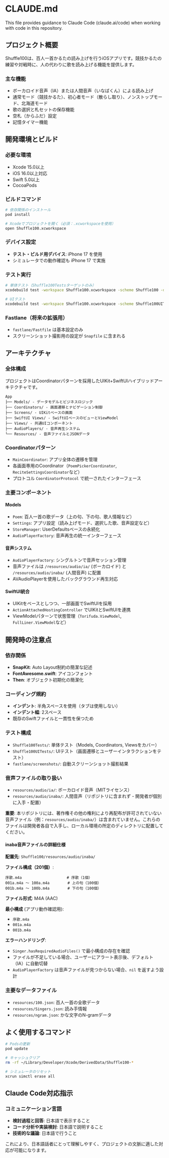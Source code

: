 # CLAUDE.md

This file provides guidance to Claude Code (claude.ai/code) when working with code in this repository.

## プロジェクト概要

Shuffle100は、百人一首かるたの読み上げを行うiOSアプリです。競技かるたの練習や対戦時に、人の代わりに歌を読み上げる機能を提供します。

### 主な機能
- ボーカロイド音声（IA）または人間音声（いなばくん）による読み上げ
- 通常モード（競技かるた）、初心者モード（散らし取り）、ノンストップモード、北海道モード
- 歌の選択と札セットの保存機能
- 空札（からふだ）設定
- 記憶タイマー機能

## 開発環境とビルド

### 必要な環境
- Xcode 15.0以上
- iOS 16.0以上対応
- Swift 5.0以上
- CocoaPods

### ビルドコマンド
```bash
# 依存関係のインストール
pod install

# Xcodeでプロジェクトを開く（必須：.xcworkspaceを使用）
open Shuffle100.xcworkspace
```

### デバイス設定
- **テスト・ビルド用デバイス**: iPhone 17 を使用
- シミュレータでの動作確認も iPhone 17 で実施

### テスト実行
```bash
# 単体テスト（Shuffle100Testsターゲットのみ）
xcodebuild test -workspace Shuffle100.xcworkspace -scheme Shuffle100 -destination 'platform=iOS Simulator,name=iPhone 17' -only-testing Shuffle100Tests

# UIテスト
xcodebuild test -workspace Shuffle100.xcworkspace -scheme Shuffle100UITests -destination 'platform=iOS Simulator,name=iPhone 17'
```

### Fastlane（将来の拡張用）
- `fastlane/Fastfile` は基本設定のみ
- スクリーンショット撮影用の設定が `Snapfile` に含まれる

## アーキテクチャ

### 全体構成
プロジェクトはCoordinatorパターンを採用したUIKit+SwiftUIハイブリッドアーキテクチャです。

```
App
├── Models/ - データモデルとビジネスロジック
├── Coordinators/ - 画面遷移とナビゲーション制御  
├── Screens/ - UIKitベースの画面
├── SwiftUI Views/ - SwiftUIベースのビューとViewModel
├── Views/ - 共通UIコンポーネント
├── AudioPlayers/ - 音声再生システム
└── Resources/ - 音声ファイルとJSONデータ
```

### Coordinatorパターン
- `MainCoordinator`: アプリ全体の遷移を管理
- 各画面専用のCoordinator（`PoemPickerCoordinator`, `ReciteSettingsCoordinator`など）
- プロトコル `CoordinatorProtocol` で統一されたインターフェース

### 主要コンポーネント

#### Models
- `Poem`: 百人一首の歌データ（上の句、下の句、歌人情報など）
- `Settings`: アプリ設定（読み上げモード、選択した歌、音声設定など）
- `StoreManager`: UserDefaultsベースの永続化
- `AudioPlayerFactory`: 音声再生の統一インターフェース

#### 音声システム
- `AudioPlayerFactory`: シングルトンで音声セッション管理
- 音声ファイルは `/resources/audio/ia/` (ボーカロイド) と `/resources/audio/inaba/` (人間音声) に配置
- AVAudioPlayerを使用したバックグラウンド再生対応

#### SwiftUI統合
- UIKitをベースとしつつ、一部画面でSwiftUIを採用
- `ActionAttachedHostingController` でUIKitとSwiftUIを連携
- ViewModelパターンで状態管理（`Torifuda.ViewModel`, `FullLiner.ViewModel`など）

## 開発時の注意点

### 依存関係
- **SnapKit**: Auto Layout制約の簡潔な記述
- **FontAwesome.swift**: アイコンフォント
- **Then**: オブジェクト初期化の簡潔化

### コーディング規約
- **インデント**: 半角スペースを使用（タブは使用しない）
- **インデント幅**: 2スペース
- 既存のSwiftファイルと一貫性を保つため

### テスト構成
- `Shuffle100Tests/`: 単体テスト（Models, Coordinators, Viewsをカバー）
- `Shuffle100UITests/`: UIテスト（画面遷移とユーザーインタラクションをテスト）
- `fastlane/screenshots/`: 自動スクリーンショット撮影結果

### 音声ファイルの取り扱い
- `resources/audio/ia/`: ボーカロイド音声（MITライセンス）
- `resources/audio/inaba/`: 人間音声（リポジトリに含まれず - 開発者が個別に入手・配置）

**重要**: 本リポジトリには、著作権その他の権利により再配布が許可されていない音声ファイル（例：`resources/audio/inaba/`）は含まれていません。これらのファイルは開発者各自で入手し、ローカル環境の所定のディレクトリに配置してください。

#### inaba音声ファイルの詳細仕様

**配置先**: `Shuffle100/resources/audio/inaba/`

**ファイル構成（201個）**:
```
序歌.m4a                    # 序歌（1個）
001a.m4a ～ 100a.m4a        # 上の句（100個）
001b.m4a ～ 100b.m4a        # 下の句（100個）
```

**ファイル形式**: M4A (AAC)

**最小構成** (アプリ動作確認用):
- `序歌.m4a`
- `001a.m4a` 
- `001b.m4a`

**エラーハンドリング**: 
- `Singer.hasRequiredAudioFiles()` で最小構成の存在を確認
- ファイルが不足している場合、ユーザーにアラート表示後、デフォルト（IA）に自動切替
- `AudioPlayerFactory` は音声ファイルが見つからない場合、`nil` を返すよう設計

### 主要なデータファイル
- `resources/100.json`: 百人一首の全歌データ
- `resources/Singers.json`: 読み手情報
- `resources/ngram.json`: かな文字のN-gramデータ

## よく使用するコマンド

```bash
# Podsの更新
pod update

# キャッシュクリア
rm -rf ~/Library/Developer/Xcode/DerivedData/Shuffle100-*

# シミュレータのリセット
xcrun simctl erase all
```

## Claude Code対応指示

### コミュニケーション言語
- **検討過程と回答**: 日本語で表示すること
- **コード分析や実装検討**: 日本語で説明すること
- **技術的な議論**: 日本語で行うこと

これにより、日本語話者にとって理解しやすく、プロジェクトの文脈に適した対応が可能になります。